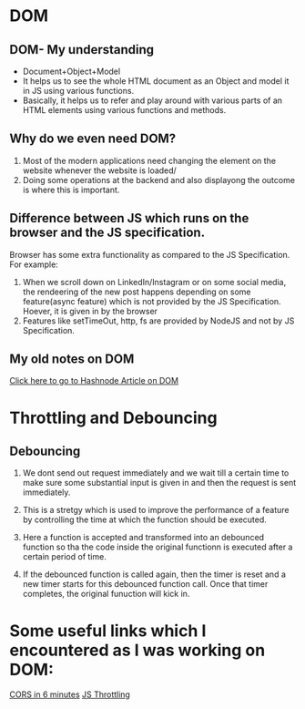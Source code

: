 # DOM
## DOM- My understanding
- Document+Object+Model
- It helps us to see the whole HTML document as an Object and model it in JS using various functions.
- Basically, it helps us to refer and play around with various parts of an HTML elements using various functions and methods.

## Why do we even need DOM?
1. Most of the modern applications need changing the element on the website whenever the website is loaded/
2. Doing some operations at the backend and also displayong the outcome is where this is important.


## Difference between JS which runs on the browser and the JS specification.
Browser has some extra functionality as compared to the JS Specification.
For example: 
1. When we scroll down on LinkedIn/Instagram or on some social media, the rendeering of the new post happens depending on some feature(async feature) which is not provided by the JS Specification. Hoever, it is given in by the browser
2. Features like setTimeOut, http, fs are provided by NodeJS and not by JS Specification.

## My old notes on DOM
[Click here to go to Hashnode Article on DOM](https://98sunny.hashnode.dev/hands-on-dom-and-selectors-in-javascript-ck47jwg9b026bu4s1z8yjsgnt)

# Throttling and Debouncing

## Debouncing
1. We dont send out request immediately and we wait till a certain time to make sure some substantial input is given in and then the request is sent immediately.

2. This is a stretgy which is used to improve the performance of a feature by controlling the time at which the function should be executed.

3. Here a function is accepted and transformed into an debounced function so tha the code inside the original functionn is executed after a certain period of time.

4. If the debounced function is called again, then the timer is reset and a new timer starts for this debounced function call. Once that timer completes, the original funuction will kick in.

# Some useful links which I encountered as I was working on DOM:
[CORS in 6 minutes](https://www.youtube.com/watch?v=PNtFSVU-YTI)
[JS Throttling](https://www.geeksforgeeks.org/javascript-throttling/)